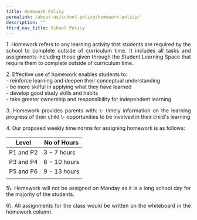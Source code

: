 ```yaml
---
title: Homework Policy
permalink: /about-us/school-policy/homework-policy/
description: ""
third_nav_title: School Policy
---
```

<p style="text-align: justify;">1.  Homework refers to any learning activity that students are required by the school to complete outside of curriculum time. It includes all tasks and assignments including those given through the Student Learning Space that require them to complete outside of curriculum time.  
      
    
<p style="text-align: justify;">2.  Effective use of homework enables students to:  <br>
    - reinforce learning and deepen their conceptual understanding  <br>
    - be more skilful in applying what they have learned  <br>
    - develop good study skills and habits  <br>
    - take greater ownership and responsibility for independent learning  <br>
      
    
<p style="text-align: justify;">3.  Homework provides parents with:  
    \- timely information on the learning progress of their child  
    \- opportunities to be involved in their child's learning  
      
    
<p style="text-align: justify;">4.  Our proposed weekly time norms for assigning homework is as follows:

| Level | No of Hours |
|---|---|
| P1 and P2 | 3 - 7 hours |
|  P3 and P4  | 6 - 10 hours |
| P5 and P6 | 9 - 13 hours |
| | |

<p style="text-align: justify;">5\.  Homework will not be assigned on Monday as it is a long school day for the majority of the students.  
      
    
<p style="text-align: justify;">6\.  All assignments for the class would be written on the whiteboard in the homework column.